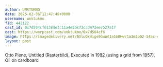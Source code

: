 ```yaml
---
author: UNKTUKNO
date: 2025-02-06T12:47:49+0000
username: unktukno
fid: 442122
cast_id: 0x7d504cf6138de3c11a4e5bc73ccd473ee7527a17
cast: https://warpcast.com/unktukno/0x7d504cf6
image: https://imagedelivery.net/BXluQx4ige9GuW0Ia56BHw/1a3e2b02-54ac-4809-30f4-a462db1a0300/original
layout: post
---
```

Otto Piene, Untitled (Rasterbild), Executed in 1982 (using a grid from 1957), Oil on cardboard  

<img src='https://imagedelivery.net/BXluQx4ige9GuW0Ia56BHw/1a3e2b02-54ac-4809-30f4-a462db1a0300/original' alt='' referrerpolicy='no-referrer'/>
